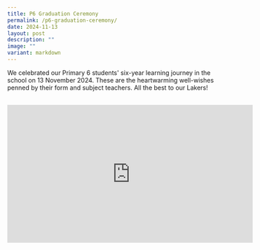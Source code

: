 ```yaml
---
title: P6 Graduation Ceremony
permalink: /p6-graduation-ceremony/
date: 2024-11-13
layout: post
description: ""
image: ""
variant: markdown
---
```

We celebrated our Primary 6 students' six-year learning journey in the school on 13 November 2024. These are the heartwarming well-wishes penned by their form and subject teachers. All the best to our Lakers!<br><br>
<p align="center"><iframe width="560" height="315" src="https://www.youtube.com/embed/L6X7F1POhf4?si=F6FuLF6sjaad4zIr" title="YouTube video player" frameborder="0" allow="accelerometer; autoplay; clipboard-write; encrypted-media; gyroscope; picture-in-picture; web-share" allowfullscreen=""></iframe></p>